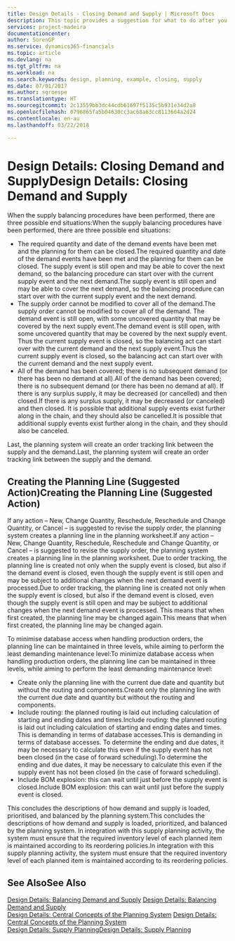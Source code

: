 ```yaml
---
title: Design Details - Closing Demand and Supply | Microsoft Docs
description: This topic provides a suggestion for what to do after you perform supply balancing procedures.
services: project-madeira
documentationcenter: 
author: SorenGP
ms.service: dynamics365-financials
ms.topic: article
ms.devlang: na
ms.tgt_pltfrm: na
ms.workload: na
ms.search.keywords: design, planning, example, closing, supply
ms.date: 07/01/2017
ms.author: sgroespe
ms.translationtype: HT
ms.sourcegitcommit: 2c13559bb3dc44cdb61697f5135c5b931e34d2a8
ms.openlocfilehash: 0796865fa5b04630cc3ac68a63cc8113664a2d24
ms.contentlocale: en-au
ms.lasthandoff: 03/22/2018

---
```

# <a name="design-details-closing-demand-and-supply"></a><span data-ttu-id="a6d85-103">Design Details: Closing Demand and Supply</span><span class="sxs-lookup"><span data-stu-id="a6d85-103">Design Details: Closing Demand and Supply</span></span>
<span data-ttu-id="a6d85-104">When the supply balancing procedures have been performed, there are three possible end situations:</span><span class="sxs-lookup"><span data-stu-id="a6d85-104">When the supply balancing procedures have been performed, there are three possible end situations:</span></span>  
  
* <span data-ttu-id="a6d85-105">The required quantity and date of the demand events have been met and the planning for them can be closed.</span><span class="sxs-lookup"><span data-stu-id="a6d85-105">The required quantity and date of the demand events have been met and the planning for them can be closed.</span></span> <span data-ttu-id="a6d85-106">The supply event is still open and may be able to cover the next demand, so the balancing procedure can start over with the current supply event and the next demand.</span><span class="sxs-lookup"><span data-stu-id="a6d85-106">The supply event is still open and may be able to cover the next demand, so the balancing procedure can start over with the current supply event and the next demand.</span></span>  
* <span data-ttu-id="a6d85-107">The supply order cannot be modified to cover all of the demand.</span><span class="sxs-lookup"><span data-stu-id="a6d85-107">The supply order cannot be modified to cover all of the demand.</span></span> <span data-ttu-id="a6d85-108">The demand event is still open, with some uncovered quantity that may be covered by the next supply event.</span><span class="sxs-lookup"><span data-stu-id="a6d85-108">The demand event is still open, with some uncovered quantity that may be covered by the next supply event.</span></span> <span data-ttu-id="a6d85-109">Thus the current supply event is closed, so the balancing act can start over with the current demand and the next supply event.</span><span class="sxs-lookup"><span data-stu-id="a6d85-109">Thus the current supply event is closed, so the balancing act can start over with the current demand and the next supply event.</span></span>  
* <span data-ttu-id="a6d85-110">All of the demand has been covered; there is no subsequent demand (or there has been no demand at all).</span><span class="sxs-lookup"><span data-stu-id="a6d85-110">All of the demand has been covered; there is no subsequent demand (or there has been no demand at all).</span></span> <span data-ttu-id="a6d85-111">If there is any surplus supply, it may be decreased (or cancelled) and then closed.</span><span class="sxs-lookup"><span data-stu-id="a6d85-111">If there is any surplus supply, it may be decreased (or canceled) and then closed.</span></span> <span data-ttu-id="a6d85-112">It is possible that additional supply events exist further along in the chain, and they should also be cancelled.</span><span class="sxs-lookup"><span data-stu-id="a6d85-112">It is possible that additional supply events exist further along in the chain, and they should also be canceled.</span></span>  
  
<span data-ttu-id="a6d85-113">Last, the planning system will create an order tracking link between the supply and the demand.</span><span class="sxs-lookup"><span data-stu-id="a6d85-113">Last, the planning system will create an order tracking link between the supply and the demand.</span></span>  
  
## <a name="creating-the-planning-line-suggested-action"></a><span data-ttu-id="a6d85-114">Creating the Planning Line (Suggested Action)</span><span class="sxs-lookup"><span data-stu-id="a6d85-114">Creating the Planning Line (Suggested Action)</span></span>  
<span data-ttu-id="a6d85-115">If any action – New, Change Quantity, Reschedule, Reschedule and Change Quantity, or Cancel – is suggested to revise the supply order, the planning system creates a planning line in the planning worksheet.</span><span class="sxs-lookup"><span data-stu-id="a6d85-115">If any action – New, Change Quantity, Reschedule, Reschedule and Change Quantity, or Cancel – is suggested to revise the supply order, the planning system creates a planning line in the planning worksheet.</span></span> <span data-ttu-id="a6d85-116">Due to order tracking, the planning line is created not only when the supply event is closed, but also if the demand event is closed, even though the supply event is still open and may be subject to additional changes when the next demand event is processed.</span><span class="sxs-lookup"><span data-stu-id="a6d85-116">Due to order tracking, the planning line is created not only when the supply event is closed, but also if the demand event is closed, even though the supply event is still open and may be subject to additional changes when the next demand event is processed.</span></span> <span data-ttu-id="a6d85-117">This means that when first created, the planning line may be changed again.</span><span class="sxs-lookup"><span data-stu-id="a6d85-117">This means that when first created, the planning line may be changed again.</span></span>  
  
<span data-ttu-id="a6d85-118">To minimise database access when handling production orders, the planning line can be maintained in three levels, while aiming to perform the least demanding maintenance level:</span><span class="sxs-lookup"><span data-stu-id="a6d85-118">To minimize database access when handling production orders, the planning line can be maintained in three levels, while aiming to perform the least demanding maintenance level:</span></span>  
  
* <span data-ttu-id="a6d85-119">Create only the planning line with the current due date and quantity but without the routing and components.</span><span class="sxs-lookup"><span data-stu-id="a6d85-119">Create only the planning line with the current due date and quantity but without the routing and components.</span></span>  
* <span data-ttu-id="a6d85-120">Include routing: the planned routing is laid out including calculation of starting and ending dates and times.</span><span class="sxs-lookup"><span data-stu-id="a6d85-120">Include routing: the planned routing is laid out including calculation of starting and ending dates and times.</span></span> <span data-ttu-id="a6d85-121">This is demanding in terms of database accesses.</span><span class="sxs-lookup"><span data-stu-id="a6d85-121">This is demanding in terms of database accesses.</span></span> <span data-ttu-id="a6d85-122">To determine the ending and due dates, it may be necessary to calculate this even if the supply event has not been closed (in the case of forward scheduling).</span><span class="sxs-lookup"><span data-stu-id="a6d85-122">To determine the ending and due dates, it may be necessary to calculate this even if the supply event has not been closed (in the case of forward scheduling).</span></span>  
* <span data-ttu-id="a6d85-123">Include BOM explosion: this can wait until just before the supply event is closed.</span><span class="sxs-lookup"><span data-stu-id="a6d85-123">Include BOM explosion: this can wait until just before the supply event is closed.</span></span>  
  
<span data-ttu-id="a6d85-124">This concludes the descriptions of how demand and supply is loaded, prioritised, and balanced by the planning system.</span><span class="sxs-lookup"><span data-stu-id="a6d85-124">This concludes the descriptions of how demand and supply is loaded, prioritized, and balanced by the planning system.</span></span> <span data-ttu-id="a6d85-125">In integration with this supply planning activity, the system must ensure that the required inventory level of each planned item is maintained according to its reordering policies.</span><span class="sxs-lookup"><span data-stu-id="a6d85-125">In integration with this supply planning activity, the system must ensure that the required inventory level of each planned item is maintained according to its reordering policies.</span></span>  
  
## <a name="see-also"></a><span data-ttu-id="a6d85-126">See Also</span><span class="sxs-lookup"><span data-stu-id="a6d85-126">See Also</span></span>  
<span data-ttu-id="a6d85-127">[Design Details: Balancing Demand and Supply](design-details-balancing-demand-and-supply.md) </span><span class="sxs-lookup"><span data-stu-id="a6d85-127">[Design Details: Balancing Demand and Supply](design-details-balancing-demand-and-supply.md) </span></span>  
<span data-ttu-id="a6d85-128">[Design Details: Central Concepts of the Planning System](design-details-central-concepts-of-the-planning-system.md) </span><span class="sxs-lookup"><span data-stu-id="a6d85-128">[Design Details: Central Concepts of the Planning System](design-details-central-concepts-of-the-planning-system.md) </span></span>  
[<span data-ttu-id="a6d85-129">Design Details: Supply Planning</span><span class="sxs-lookup"><span data-stu-id="a6d85-129">Design Details: Supply Planning</span></span>](design-details-supply-planning.md)

